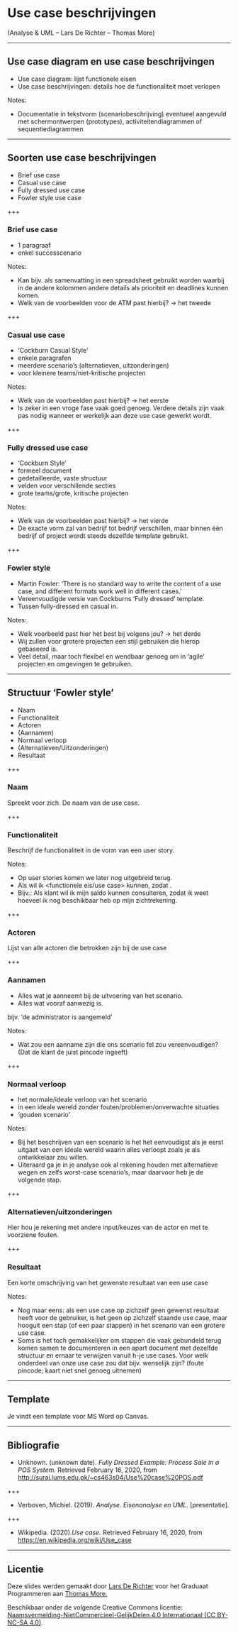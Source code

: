 # Use case beschrijvingen

(Analyse & UML – Lars De Richter – Thomas More)

---

## Use case diagram en use case beschrijvingen

- Use case diagram: lijst functionele eisen
- Use case beschrijvingen: details hoe de functionaliteit moet verlopen

Notes:

- Documentatie in tekstvorm (scenariobeschrijving) eventueel aangevuld met schermontwerpen (prototypes), activiteitendiagrammen of sequentiediagrammen

---

## Soorten use case beschrijvingen

- Brief use case
- Casual use case
- Fully dressed use case
- Fowler style use case

+++

### Brief use case

- 1 paragraaf
- enkel successcenario

Notes:

- Kan bijv. als samenvatting in een spreadsheet gebruikt worden waarbij in de andere kolommen andere details als prioriteit en deadlines kunnen komen.
- Welk van de voorbeelden voor de ATM past hierbij? -> het tweede

+++

### Casual use case

- ‘Cockburn Casual Style’
- enkele paragrafen
- meerdere scenario’s (alternatieven, uitzonderingen)
- voor kleinere teams/niet-kritische projecten

Notes:

- Welk van de voorbeelden past hierbij? -> het eerste
- Is zeker in een vroge fase vaak goed genoeg. Verdere details zijn vaak pas nodig wanneer er werkelijk aan deze use case gewerkt wordt.

+++

### Fully dressed use case

- ‘Cockburn Style’
- formeel document
- gedetailleerde, vaste structuur
- velden voor verschillende secties
- grote teams/grote, kritische projecten

Notes:

- Welk van de voorbeelden past hierbij? -> het vierde
- De exacte vorm zal van bedrijf tot bedrijf verschillen, maar binnen één bedrijf of project wordt steeds dezelfde template gebruikt.

+++

### Fowler style

- Martin Fowler: ‘There is no standard way to write the content of a use case, and different formats work well in different cases.’
- Vereenvoudigde versie van Cockburns ‘Fully dressed’ template.
- Tussen fully-dressed en casual in.

Notes:

- Welk voorbeeld past hier het best bij volgens jou? -> het derde
- Wij zullen voor grotere projecten een stijl gebruiken die hierop gebaseerd is.
- Veel detail, maar toch flexibel en wendbaar genoeg om in ‘agile’ projecten en omgevingen te gebruiken.

---

## Structuur ‘Fowler style’

- Naam
- Functionaliteit
- Actoren
- (Aannamen)
- Normaal verloop
- (Alternatieven/Uitzonderingen)
- Resultaat

+++

### Naam

Spreekt voor zich. De naam van de use case.

+++

### Functionaliteit

Beschrijf de functionaliteit in de vorm van een user story.

Notes:

- Op user stories komen we later nog uitgebreid terug.
- Als <rol> wil ik <functionele eis/use case> kunnen, zodat <beoogd resultaat>.
- Bijv.: Als klant wil ik mijn saldo kunnen consulteren, zodat ik weet hoeveel ik nog beschikbaar heb op mijn zichtrekening.

+++

### Actoren

Lijst van alle actoren die betrokken zijn bij de use case

+++

### Aannamen

- Alles wat je aanneemt bij de uitvoering van het scenario.
- Alles wat vooraf aanwezig is.

bijv. ‘de administrator is aangemeld’

Notes:

- Wat zou een aanname zijn die ons scenario fel zou vereenvoudigen? (Dat de klant de juist pincode ingeeft)

+++

### Normaal verloop

- het normale/ideale verloop van het scenario
- in een ideale wereld zonder fouten/problemen/onverwachte situaties
- ‘gouden scenario’

Notes:

- Bij het beschrijven van een scenario is het het eenvoudigst als je eerst uitgaat van een ideale wereld waarin alles verloopt zoals je als ontwikkelaar zou willen.
- Uiteraard ga je in je analyse ook al rekening houden met alternatieve wegen en zelfs worst-case scenario’s, maar daarvoor heb je de volgende stap.

+++

### Alternatieven/uitzonderingen

Hier hou je rekening met andere input/keuzes van de actor en met te voorziene fouten.

+++

### Resultaat

Een korte omschrijving van het gewenste resultaat van een use case

Notes:

- Nog maar eens: als een use case op zichzelf geen gewenst resultaat heeft voor de gebruiker, is het geen op zichzelf staande use case, maar hooguit een stap (of een paar stappen) in het scenario van een grotere use case.
- Soms is het toch gemakkelijker om stappen die vaak gebundeld terug komen samen te documenteren in een apart document met dezelfde structuur en ernaar te verwijzen vanuit h-je use cases. Voor welk onderdeel van onze use case zou dat bijv. wenselijk zijn? (foute pincode; kaart niet snel genoeg uitnemen)

---

## Template

Je vindt een template voor MS Word op Canvas.

---

## Bibliografie

- Unknown. (unknown date). _Fully Dressed Example: Process Sale in a POS System._ Retrieved February 16, 2020, from http://suraj.lums.edu.pk/~cs463s04/Use%20case%20POS.pdf

+++

- Verboven, Michiel. (2019). _Analyse. Eisenanalyse en UML._ [presentatie].

+++

- Wikipedia. (2020)._Use case._ Retrieved February 16, 2020, from https://en.wikipedia.org/wiki/Use_case

---

## Licentie

Deze slides werden gemaakt door [Lars De Richter](mailto:lars.derichter@thomasmore.be) voor het Graduaat Programmeren aan [Thomas More.](http://thomasmore.be)

Beschikbaar onder de volgende Creative Commons licentie: [Naamsvermelding-NietCommercieel-GelijkDelen 4.0 Internationaal (CC BY-NC-SA 4.0)](https://creativecommons.org/licenses/by-nc-sa/4.0/deed.nl).
